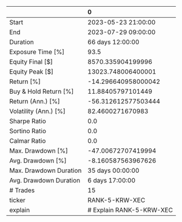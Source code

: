 |                        | 0                        |
|:-----------------------|:-------------------------|
| Start                  | 2023-05-23 21:00:00      |
| End                    | 2023-07-29 09:00:00      |
| Duration               | 66 days 12:00:00         |
| Exposure Time [%]      | 93.5                     |
| Equity Final [$]       | 8570.335904199996        |
| Equity Peak [$]        | 13023.748006400001       |
| Return [%]             | -14.296640958000042      |
| Buy & Hold Return [%]  | 11.88405797101449        |
| Return (Ann.) [%]      | -56.312612577503444      |
| Volatility (Ann.) [%]  | 82.4600271670983         |
| Sharpe Ratio           | 0.0                      |
| Sortino Ratio          | 0.0                      |
| Calmar Ratio           | 0.0                      |
| Max. Drawdown [%]      | -47.00672707419994       |
| Avg. Drawdown [%]      | -8.160587563967626       |
| Max. Drawdown Duration | 35 days 00:00:00         |
| Avg. Drawdown Duration | 6 days 17:00:00          |
| # Trades               | 15                       |
| ticker                 | RANK-5-KRW-XEC           |
| explain                | # Explain RANK-5-KRW-XEC |